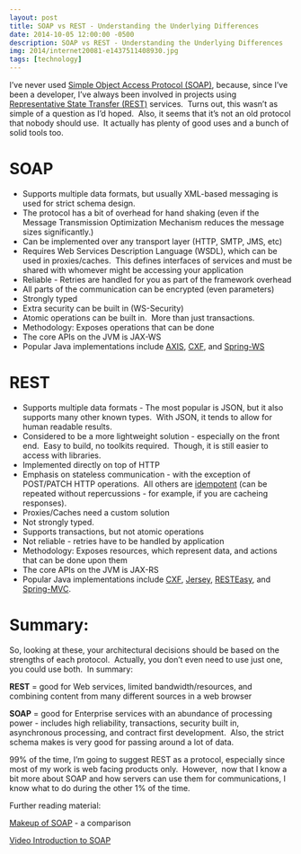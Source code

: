 ```yaml
---
layout: post
title: SOAP vs REST - Understanding the Underlying Differences
date: 2014-10-05 12:00:00 -0500
description: SOAP vs REST - Understanding the Underlying Differences
img: 2014/internet20081-e1437511408930.jpg
tags: [technology]
---
```


I’ve never used [Simple Object Access Protocol (SOAP)](http://en.wikipedia.org/wiki/SOAP), because, since I’ve been a developer, I’ve always been involved in projects using [Representative State Transfer (REST)](http://en.wikipedia.org/wiki/Representational_state_transfer) services.  Turns out, this wasn’t as simple of a question as I’d hoped.  Also, it seems that it’s not an old protocol that nobody should use.  It actually has plenty of good uses and a bunch of solid tools too.

# SOAP
* Supports multiple data formats, but usually XML-based messaging is used for strict schema design.
* The protocol has a bit of overhead for hand shaking (even if the Message Transmission Optimization Mechanism reduces the message sizes significantly.)
* Can be implemented over any transport layer (HTTP, SMTP, JMS, etc)
* Requires Web Services Description Language (WSDL), which can be used in proxies/caches.  This defines interfaces of services and must be shared with whomever might be accessing your application
* Reliable - Retries are handled for you as part of the framework overhead
* All parts of the communication can be encrypted (even parameters)
* Strongly typed
* Extra security can be built in (WS-Security)
* Atomic operations can be built in.  More than just transactions.
* Methodology: Exposes operations that can be done
* The core APIs on the JVM is JAX-WS
* Popular Java implementations include [AXIS](https://axis.apache.org/axis2/java/core/docs/jaxws-guide.html), [CXF](http://cxf.apache.org/docs/jax-ws.html), and [Spring-WS](http://projects.spring.io/spring-ws/)

# REST
* Supports multiple data formats - The most popular is JSON, but it also supports many other known types.  With JSON, it tends to allow for human readable results.
* Considered to be a more lightweight solution - especially on the front end.  Easy to build, no toolkits required.  Though, it is still easier to access with libraries.
* Implemented directly on top of HTTP
* Emphasis on stateless communication - with the exception of POST/PATCH HTTP operations.  All others are [idempotent](http://restcookbook.com/HTTP%20Methods/idempotency/) (can be repeated without repercussions - for example, if you are cacheing responses).
* Proxies/Caches need a custom solution
* Not strongly typed.
* Supports transactions, but not atomic operations
* Not reliable - retries have to be handled by application
* Methodology: Exposes resources, which represent data, and actions that can be done upon them
* The core APIs on the JVM is JAX-RS
* Popular Java implementations include [CXF](http://cxf.apache.org/docs/jax-ws.html), [Jersey](https://jersey.java.net/), [RESTEasy](http://resteasy.jboss.org/), and [Spring-MVC](https://docs.spring.io/spring/docs/current/spring-framework-reference/web.html).

# Summary:

So, looking at these, your architectural decisions should be based on the strengths of each protocol.  Actually, you don’t even need to use just one, you could use both.  In summary:

**REST** = good for Web services, limited bandwidth/resources, and combining content from many different sources in a web browser

**SOAP** = good for Enterprise services with an abundance of processing power - includes high reliability, transactions, security built in, asynchronous processing, and contract first development.  Also, the strict schema makes is very good for passing around a lot of data.

99% of the time, I’m going to suggest REST as a protocol, especially since most of my work is web facing products only.  However,  now that I know a bit more about SOAP and how servers can use them for communications, I know what to do during the other 1% of the time.

Further reading material:

[Makeup of SOAP](http://spf13.com/post/soap-vs-rest) - a comparison

[Video Introduction to SOAP](https://www.youtube.com/playlist?list=PLqq-6Pq4lTTZTYpk_1DOowOGWJMIH5T39)

